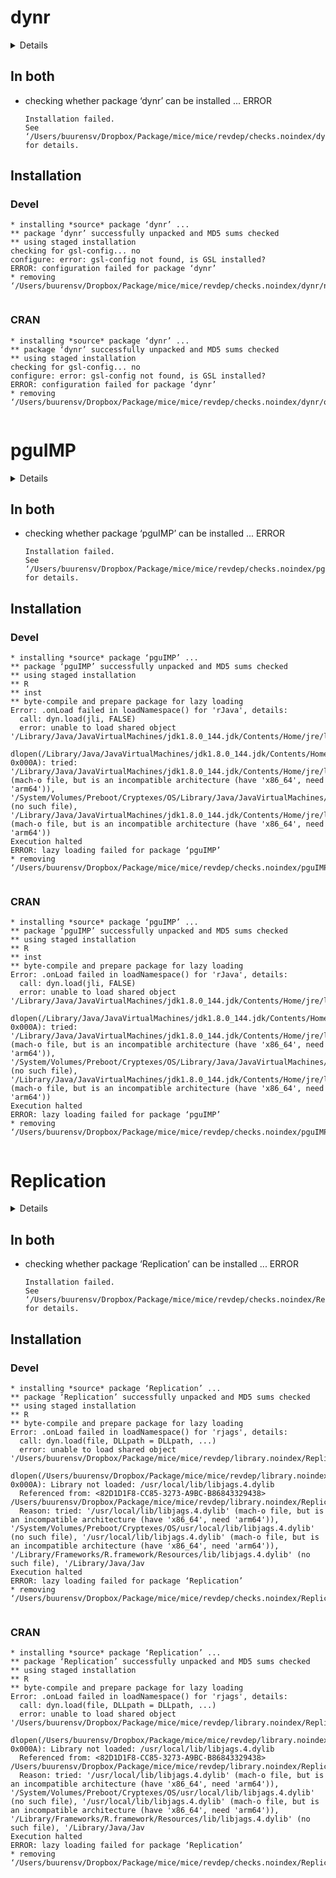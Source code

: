 # dynr

<details>

* Version: 0.1.16-91
* GitHub: https://github.com/mhunter1/dynr
* Source code: https://github.com/cran/dynr
* Date/Publication: 2022-10-17 07:02:35 UTC
* Number of recursive dependencies: 120

Run `revdepcheck::revdep_details(, "dynr")` for more info

</details>

## In both

*   checking whether package ‘dynr’ can be installed ... ERROR
    ```
    Installation failed.
    See ‘/Users/buurensv/Dropbox/Package/mice/mice/revdep/checks.noindex/dynr/new/dynr.Rcheck/00install.out’ for details.
    ```

## Installation

### Devel

```
* installing *source* package ‘dynr’ ...
** package ‘dynr’ successfully unpacked and MD5 sums checked
** using staged installation
checking for gsl-config... no
configure: error: gsl-config not found, is GSL installed?
ERROR: configuration failed for package ‘dynr’
* removing ‘/Users/buurensv/Dropbox/Package/mice/mice/revdep/checks.noindex/dynr/new/dynr.Rcheck/dynr’


```
### CRAN

```
* installing *source* package ‘dynr’ ...
** package ‘dynr’ successfully unpacked and MD5 sums checked
** using staged installation
checking for gsl-config... no
configure: error: gsl-config not found, is GSL installed?
ERROR: configuration failed for package ‘dynr’
* removing ‘/Users/buurensv/Dropbox/Package/mice/mice/revdep/checks.noindex/dynr/old/dynr.Rcheck/dynr’


```
# pguIMP

<details>

* Version: 0.0.0.3
* GitHub: https://github.com/SMLMS/pguIMP
* Source code: https://github.com/cran/pguIMP
* Date/Publication: 2021-09-30 11:50:02 UTC
* Number of recursive dependencies: 221

Run `revdepcheck::revdep_details(, "pguIMP")` for more info

</details>

## In both

*   checking whether package ‘pguIMP’ can be installed ... ERROR
    ```
    Installation failed.
    See ‘/Users/buurensv/Dropbox/Package/mice/mice/revdep/checks.noindex/pguIMP/new/pguIMP.Rcheck/00install.out’ for details.
    ```

## Installation

### Devel

```
* installing *source* package ‘pguIMP’ ...
** package ‘pguIMP’ successfully unpacked and MD5 sums checked
** using staged installation
** R
** inst
** byte-compile and prepare package for lazy loading
Error: .onLoad failed in loadNamespace() for 'rJava', details:
  call: dyn.load(jli, FALSE)
  error: unable to load shared object '/Library/Java/JavaVirtualMachines/jdk1.8.0_144.jdk/Contents/Home/jre/lib/jli/libjli.dylib':
  dlopen(/Library/Java/JavaVirtualMachines/jdk1.8.0_144.jdk/Contents/Home/jre/lib/jli/libjli.dylib, 0x000A): tried: '/Library/Java/JavaVirtualMachines/jdk1.8.0_144.jdk/Contents/Home/jre/lib/jli/libjli.dylib' (mach-o file, but is an incompatible architecture (have 'x86_64', need 'arm64')), '/System/Volumes/Preboot/Cryptexes/OS/Library/Java/JavaVirtualMachines/jdk1.8.0_144.jdk/Contents/Home/jre/lib/jli/libjli.dylib' (no such file), '/Library/Java/JavaVirtualMachines/jdk1.8.0_144.jdk/Contents/Home/jre/lib/jli/libjli.dylib' (mach-o file, but is an incompatible architecture (have 'x86_64', need 'arm64'))
Execution halted
ERROR: lazy loading failed for package ‘pguIMP’
* removing ‘/Users/buurensv/Dropbox/Package/mice/mice/revdep/checks.noindex/pguIMP/new/pguIMP.Rcheck/pguIMP’


```
### CRAN

```
* installing *source* package ‘pguIMP’ ...
** package ‘pguIMP’ successfully unpacked and MD5 sums checked
** using staged installation
** R
** inst
** byte-compile and prepare package for lazy loading
Error: .onLoad failed in loadNamespace() for 'rJava', details:
  call: dyn.load(jli, FALSE)
  error: unable to load shared object '/Library/Java/JavaVirtualMachines/jdk1.8.0_144.jdk/Contents/Home/jre/lib/jli/libjli.dylib':
  dlopen(/Library/Java/JavaVirtualMachines/jdk1.8.0_144.jdk/Contents/Home/jre/lib/jli/libjli.dylib, 0x000A): tried: '/Library/Java/JavaVirtualMachines/jdk1.8.0_144.jdk/Contents/Home/jre/lib/jli/libjli.dylib' (mach-o file, but is an incompatible architecture (have 'x86_64', need 'arm64')), '/System/Volumes/Preboot/Cryptexes/OS/Library/Java/JavaVirtualMachines/jdk1.8.0_144.jdk/Contents/Home/jre/lib/jli/libjli.dylib' (no such file), '/Library/Java/JavaVirtualMachines/jdk1.8.0_144.jdk/Contents/Home/jre/lib/jli/libjli.dylib' (mach-o file, but is an incompatible architecture (have 'x86_64', need 'arm64'))
Execution halted
ERROR: lazy loading failed for package ‘pguIMP’
* removing ‘/Users/buurensv/Dropbox/Package/mice/mice/revdep/checks.noindex/pguIMP/old/pguIMP.Rcheck/pguIMP’


```
# Replication

<details>

* Version: 0.1.2
* GitHub: NA
* Source code: https://github.com/cran/Replication
* Date/Publication: 2020-04-09 12:10:02 UTC
* Number of recursive dependencies: 90

Run `revdepcheck::revdep_details(, "Replication")` for more info

</details>

## In both

*   checking whether package ‘Replication’ can be installed ... ERROR
    ```
    Installation failed.
    See ‘/Users/buurensv/Dropbox/Package/mice/mice/revdep/checks.noindex/Replication/new/Replication.Rcheck/00install.out’ for details.
    ```

## Installation

### Devel

```
* installing *source* package ‘Replication’ ...
** package ‘Replication’ successfully unpacked and MD5 sums checked
** using staged installation
** R
** byte-compile and prepare package for lazy loading
Error: .onLoad failed in loadNamespace() for 'rjags', details:
  call: dyn.load(file, DLLpath = DLLpath, ...)
  error: unable to load shared object '/Users/buurensv/Dropbox/Package/mice/mice/revdep/library.noindex/Replication/rjags/libs/rjags.so':
  dlopen(/Users/buurensv/Dropbox/Package/mice/mice/revdep/library.noindex/Replication/rjags/libs/rjags.so, 0x000A): Library not loaded: /usr/local/lib/libjags.4.dylib
  Referenced from: <82D1D1F8-CC85-3273-A9BC-B86843329438> /Users/buurensv/Dropbox/Package/mice/mice/revdep/library.noindex/Replication/rjags/libs/rjags.so
  Reason: tried: '/usr/local/lib/libjags.4.dylib' (mach-o file, but is an incompatible architecture (have 'x86_64', need 'arm64')), '/System/Volumes/Preboot/Cryptexes/OS/usr/local/lib/libjags.4.dylib' (no such file), '/usr/local/lib/libjags.4.dylib' (mach-o file, but is an incompatible architecture (have 'x86_64', need 'arm64')), '/Library/Frameworks/R.framework/Resources/lib/libjags.4.dylib' (no such file), '/Library/Java/Jav
Execution halted
ERROR: lazy loading failed for package ‘Replication’
* removing ‘/Users/buurensv/Dropbox/Package/mice/mice/revdep/checks.noindex/Replication/new/Replication.Rcheck/Replication’


```
### CRAN

```
* installing *source* package ‘Replication’ ...
** package ‘Replication’ successfully unpacked and MD5 sums checked
** using staged installation
** R
** byte-compile and prepare package for lazy loading
Error: .onLoad failed in loadNamespace() for 'rjags', details:
  call: dyn.load(file, DLLpath = DLLpath, ...)
  error: unable to load shared object '/Users/buurensv/Dropbox/Package/mice/mice/revdep/library.noindex/Replication/rjags/libs/rjags.so':
  dlopen(/Users/buurensv/Dropbox/Package/mice/mice/revdep/library.noindex/Replication/rjags/libs/rjags.so, 0x000A): Library not loaded: /usr/local/lib/libjags.4.dylib
  Referenced from: <82D1D1F8-CC85-3273-A9BC-B86843329438> /Users/buurensv/Dropbox/Package/mice/mice/revdep/library.noindex/Replication/rjags/libs/rjags.so
  Reason: tried: '/usr/local/lib/libjags.4.dylib' (mach-o file, but is an incompatible architecture (have 'x86_64', need 'arm64')), '/System/Volumes/Preboot/Cryptexes/OS/usr/local/lib/libjags.4.dylib' (no such file), '/usr/local/lib/libjags.4.dylib' (mach-o file, but is an incompatible architecture (have 'x86_64', need 'arm64')), '/Library/Frameworks/R.framework/Resources/lib/libjags.4.dylib' (no such file), '/Library/Java/Jav
Execution halted
ERROR: lazy loading failed for package ‘Replication’
* removing ‘/Users/buurensv/Dropbox/Package/mice/mice/revdep/checks.noindex/Replication/old/Replication.Rcheck/Replication’


```
